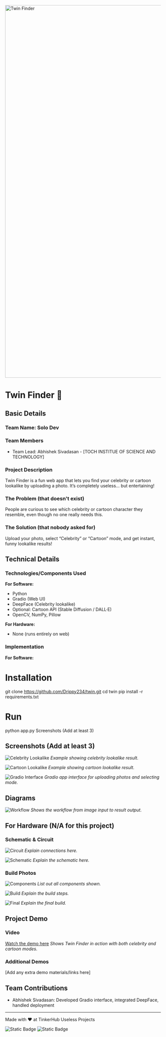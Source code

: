 <img width="3188" height="1202" alt="Twin Finder" src="https://github.com/user-attachments/assets/517ad8e9-ad22-457d-9538-a9e62d137cd7" />

# Twin Finder 🎯

## Basic Details
### Team Name: Solo Dev

### Team Members
- Team Lead: Abhishek Sivadasan - [TOCH INSTITUE OF SCIENCE AND TECHNOLOGY]

### Project Description
Twin Finder is a fun web app that lets you find your celebrity or cartoon lookalike by uploading a photo. It’s completely useless… but entertaining!

### The Problem (that doesn't exist)
People are curious to see which celebrity or cartoon character they resemble, even though no one really needs this.

### The Solution (that nobody asked for)
Upload your photo, select “Celebrity” or “Cartoon” mode, and get instant, funny lookalike results!

## Technical Details
### Technologies/Components Used
**For Software:**
- Python
- Gradio (Web UI)
- DeepFace (Celebrity lookalike)
- Optional: Cartoon API (Stable Diffusion / DALL·E)
- OpenCV, NumPy, Pillow

**For Hardware:**
- None (runs entirely on web)

### Implementation
**For Software:**

# Installation
git clone https://github.com/Drippy234/twin.git
cd twin
pip install -r requirements.txt
# Run
python app.py
Screenshots (Add at least 3)
## Screenshots (Add at least 3)

![Celebrity Lookalike](https://github.com/user-attachments/assets/517ad8e9-ad22-457d-9538-a9e62d137cd7)
*Example showing celebrity lookalike result.*

![Cartoon Lookalike](https://your-link-to-cartoon-image.png)
*Example showing cartoon lookalike result.*

![Gradio Interface](https://your-link-to-interface-image.png)
*Gradio app interface for uploading photos and selecting mode.*

## Diagrams

![Workflow](https://your-link-to-workflow-diagram.png)
*Shows the workflow from image input to result output.*

## For Hardware (N/A for this project)

### Schematic & Circuit
![Circuit](https://your-link-to-circuit-diagram.png)
*Explain connections here.*

![Schematic](https://your-link-to-schematic.png)
*Explain the schematic here.*

### Build Photos
![Components](https://your-link-to-components-photo.png)
*List out all components shown.*

![Build](https://your-link-to-build-process-photo.png)
*Explain the build steps.*

![Final](https://your-link-to-final-product-photo.png)
*Explain the final build.*

## Project Demo

### Video
[Watch the demo here](https://your-link-to-demo-video.com)
*Shows Twin Finder in action with both celebrity and cartoon modes.*

### Additional Demos
[Add any extra demo materials/links here]

## Team Contributions
- Abhishek Sivadasan: Developed Gradio interface, integrated DeepFace, handled deployment

---
Made with ❤️ at TinkerHub Useless Projects

![Static Badge](https://img.shields.io/badge/TinkerHub-24?color=%23000000)
![Static Badge](https://img.shields.io/badge/UselessProjects--25-25)


